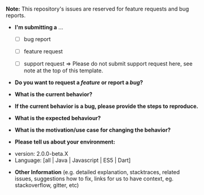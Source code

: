 **Note:** This repository's issues are reserved for feature requests and bug reports.

* **I'm submitting a** ...
  - [ ] bug report
  - [ ] feature request
  - [ ] support request => Please do not submit support request here, see note at the top of this template.


* **Do you want to request a *feature* or report a *bug*?**



* **What is the current behavior?**



* **If the current behavior is a bug, please provide the steps to reproduce.**



* **What is the expected behaviour?**



* **What is the motivation/use case for changing the behavior?**



* **Please tell us about your environment:**

- version: 2.0.0-beta.X
- Language: [all | Java | Javascript | ES5 | Dart]



* **Other Information** (e.g. detailed explanation, stacktraces, related issues, suggestions how to fix, links for us to have context, eg. stackoverflow, gitter, etc)
